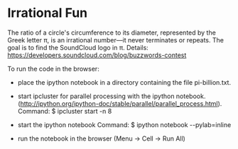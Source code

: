Irrational Fun
=============

The ratio of a circle's circumference to its diameter, represented by
the Greek letter π, is an irrational number—it never terminates or
repeats. The goal is to find the SoundCloud logo in π.
Details: https://developers.soundcloud.com/blog/buzzwords-contest

To run the code in the browser:

- place the ipython notebook in a directory containing
the file pi-billion.txt.

- start ipcluster for parallel processing with the ipython
  notebook. (http://ipython.org/ipython-doc/stable/parallel/parallel_process.html).
  Command: $ ipcluster start -n 8

- start the ipython notebook
  Command: $ ipython notebook --pylab=inline

- run the notebook in the browser (Menu -> Cell -> Run All)
